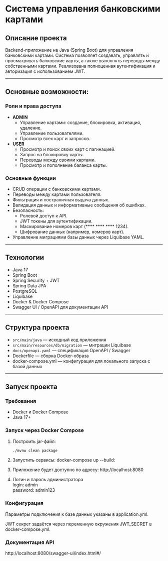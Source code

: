 # Система управления банковскими картами

## Описание проекта
Backend-приложение на Java (Spring Boot) для управления банковскими картами. Система позволяет создавать, управлять и просматривать банковские карты, а также выполнять переводы между собственными картами. Реализована полноценная аутентификация и авторизация с использованием JWT.

---

## Основные возможности:



### Роли и права доступа
- **ADMIN**
    - Управление картами: создание, блокировка, активация, удаление.
    - Управление пользователями.
    - Просмотр всех карт и запросов.
- **USER**
    - Просмотр и поиск своих карт с пагинацией.
    - Запрос на блокировку карты.
    - Переводы между своими картами.
    - Просмотр и пополнение баланса карты.

### Основные функции
- CRUD операции с банковскими картами.
- Переводы между картами пользователя.
- Фильтрация и постраничная выдача данных.
- Валидация данных и информативные сообщения об ошибках.
- Безопасность:
    - Ролевой доступ к API.
    - JWT токены для аутентификации.
    - Маскирование номеров карт (**** **** **** 1234).
    - Шифрование данных (например, номеров карт).
- Управление миграциями базы данных через Liquibase YAML.

---

## Технологии
- Java 17
- Spring Boot
- Spring Security + JWT
- Spring Data JPA
- PostgreSQL
- Liquibase
- Docker & Docker Compose
- Swagger UI / OpenAPI для документации API

---

## Структура проекта
- `src/main/java` — исходный код приложения
- `src/main/resources/db/migration` — миграции Liquibase
- `docs/openapi.yaml` — спецификация OpenAPI / Swagger
- Dockerfile — сборка Docker-образа
- docker-compose.yml — конфигурация для локального запуска с базой данных

---

## Запуск проекта

### Требования
- Docker и Docker Compose
- Java 17+

### Запуск через Docker Compose
1. Построить jar-файл:
   ```bash
   ./mvnw clean package

2. Запустить сервисы:
   docker-compose up --build:

3. Приложение будет доступно по адресу:
   http://localhost:8080

4. Логин и пароль администратора\
login: admin\
password: admin123

### Конфигурация
Параметры подключения к базе данных указаны в application.yml.

JWT секрет задаётся через переменную окружения JWT_SECRET в docker-compose.yml.


### Документация API

http://localhost:8080/swagger-ui/index.html#/

